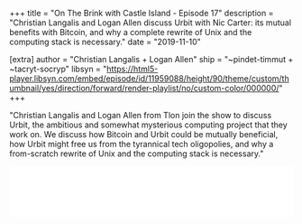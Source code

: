+++
title = "On The Brink with Castle Island - Episode 17"
description = "Christian Langalis and Logan Allen discuss Urbit with Nic Carter: its mutual benefits with Bitcoin, and why a complete rewrite of Unix and the computing stack is necessary."
date = "2019-11-10"

[extra]
author = "Christian Langalis + Logan Allen"
ship = "~pindet-timmut + ~tacryt-socryp"
libsyn = "https://html5-player.libsyn.com/embed/episode/id/11959088/height/90/theme/custom/thumbnail/yes/direction/forward/render-playlist/no/custom-color/000000/"
+++

"Christian Langalis and Logan Allen from Tlon join the show to discuss Urbit, the ambitious and somewhat mysterious computing project that they work on. We discuss how Bitcoin and Urbit could be mutually beneficial, how Urbit might free us from the tyrannical tech oligopolies, and why a from-scratch rewrite of Unix and the computing stack is necessary."

<iframe style="border: none" src="//html5-player.libsyn.com/embed/episode/id/11959088/height/90/theme/custom/thumbnail/yes/direction/forward/render-playlist/no/custom-color/000000/" height="90" width="100%" scrolling="no"  allowfullscreen webkitallowfullscreen mozallowfullscreen oallowfullscreen msallowfullscreen></iframe>
